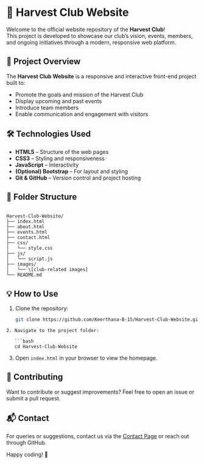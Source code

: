 # 🌿 Harvest Club Website

Welcome to the official website repository of the **Harvest Club**!  
This project is developed to showcase our club’s vision, events, members, and ongoing initiatives through a modern, responsive web platform.


## 🚀 Project Overview

The **Harvest Club Website** is a responsive and interactive front-end project built to:

- Promote the goals and mission of the Harvest Club  
- Display upcoming and past events  
- Introduce team members  
- Enable communication and engagement with visitors  


## 🛠️ Technologies Used

- **HTML5** – Structure of the web pages  
- **CSS3** – Styling and responsiveness  
- **JavaScript** – Interactivity  
- **(Optional) Bootstrap** – For layout and styling  
- **Git & GitHub** – Version control and project hosting  


## 📂 Folder Structure

```

Harvest-Club-Website/
├── index.html
├── about.html
├── events.html
├── contact.html
├── css/
│   └── style.css
├── js/
│   └── script.js
├── images/
│   └── \[club-related images]
└── README.md

```



## 💡 How to Use

1. Clone the repository:
   ```bash
   git clone https://github.com/Keerthana-B-15/Harvest-Club-Website.git
```
2. Navigate to the project folder:

   ```bash
   cd Harvest-Club-Website
```

3. Open `index.html` in your browser to view the homepage.




## 🤝 Contributing

Want to contribute or suggest improvements?
Feel free to open an issue or submit a pull request.



## 📬 Contact

For queries or suggestions, contact us via the [Contact Page](contact.html) or reach out through GitHub.

Happy coding! 🌱

